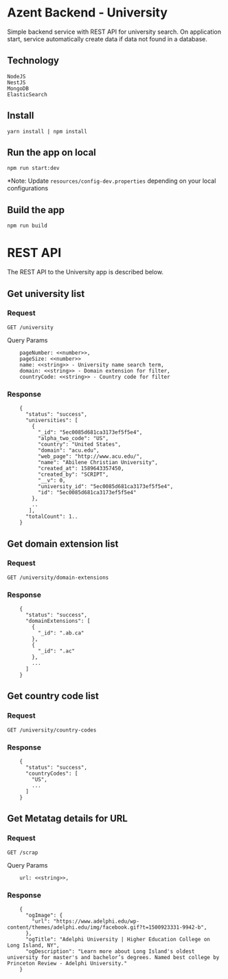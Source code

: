 # Azent Backend - University
Simple backend service with REST API for university search. On application start, service automatically create data
if data not found in a database.

## Technology

    NodeJS
    NestJS
    MongoDB
    ElasticSearch
    
## Install

    yarn install | npm install 
    
## Run the app on local

    npm run start:dev
*Note: Update `resources/config-dev.properties` depending on your local configurations

## Build the app

    npm run build

# REST API

The REST API to the University app is described below.

## Get university list

### Request

`GET /university`

Query Params
    
        pageNumber: <<number>>,
        pageSize: <<number>>
        name: <<string>> - University name search term,
        domain: <<string>> - Domain extension for filter,
        countryCode: <<string>> - Country code for filter
    
### Response

        {
          "status": "success",
          "universities": [
            {
              "_id": "5ec0085d681ca3173ef5f5e4",
              "alpha_two_code": "US",
              "country": "United States",
              "domain": "acu.edu",
              "web_page": "http://www.acu.edu/",
              "name": "Abilene Christian University",
              "created_at": 1589643357450,
              "created_by": "SCRIPT",
              "__v": 0,
              "university_id": "5ec0085d681ca3173ef5f5e4",
              "id": "5ec0085d681ca3173ef5f5e4"
            },
            ..
           ],
          "totalCount": 1.. 
        }
        
## Get domain extension list

### Request

`GET /university/domain-extensions`

### Response

        {
          "status": "success",
          "domainExtensions": [
            {
              "_id": ".ab.ca"
            },
            {
              "_id": ".ac"
            },
            ...
          ]
        } 
        
## Get country code list

### Request

`GET /university/country-codes`

### Response

        {
          "status": "success",
          "countryCodes": [
            "US",
            ...
          ]
        }
        
## Get Metatag details for URL

### Request

`GET /scrap`

Query Params

        url: <<string>>,

### Response

        {
          "ogImage": {
            "url": "https://www.adelphi.edu/wp-content/themes/adelphi.edu/img/facebook.gif?t=1500923331-9942-b",
          },
          "ogTitle": "Adelphi University | Higher Education College on Long Island, NY",
          "ogDescription": "Learn more about Long Island's oldest university for master's and bachelor’s degrees. Named best college by Princeton Review - Adelphi University."
        }